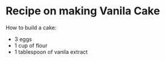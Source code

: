 # Recipe on making Vanila Cake
How to build a cake:
- 3 eggs
- 1 cup of flour
- 1 tablespoon of vanila extract 
